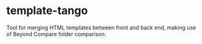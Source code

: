 # template-tango
Tool for merging HTML templates between front and back end, making use of Beyond Compare folder comparison.
